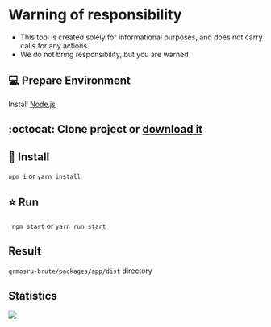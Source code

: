 # Warning of responsibility 
- This tool is created solely for informational purposes, and does not carry calls for any actions
- We do not bring responsibility, but you are warned

## :computer: Prepare  Environment
Install [Node.js](https://nodejs.org/en/download/)

## :octocat: Clone project or [download it](https://github.com/milksense/qrmosru-brute/archive/refs/heads/main.zip)

## :rocket: Install 
```npm i``` or ```yarn install```

## :star: Run
``` npm start``` or ```yarn run start```

## Result

```qrmosru-brute/packages/app/dist``` directory

## Statistics
![](https://komarev.com/ghpvc/?username=qrmosru-brute)
